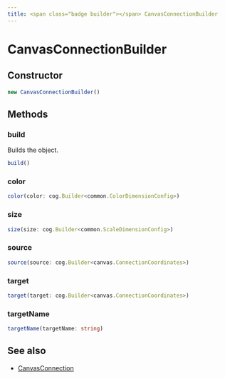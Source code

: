 ```yaml
---
title: <span class="badge builder"></span> CanvasConnectionBuilder
---
```

# <span class="badge builder"></span> CanvasConnectionBuilder

## Constructor

```typescript
new CanvasConnectionBuilder()
```
## Methods

### <span class="badge object-method"></span> build

Builds the object.

```typescript
build()
```

### <span class="badge object-method"></span> color

```typescript
color(color: cog.Builder<common.ColorDimensionConfig>)
```

### <span class="badge object-method"></span> size

```typescript
size(size: cog.Builder<common.ScaleDimensionConfig>)
```

### <span class="badge object-method"></span> source

```typescript
source(source: cog.Builder<canvas.ConnectionCoordinates>)
```

### <span class="badge object-method"></span> target

```typescript
target(target: cog.Builder<canvas.ConnectionCoordinates>)
```

### <span class="badge object-method"></span> targetName

```typescript
targetName(targetName: string)
```

## See also

 * <span class="badge object-type-interface"></span> [CanvasConnection](./object-CanvasConnection.md)
